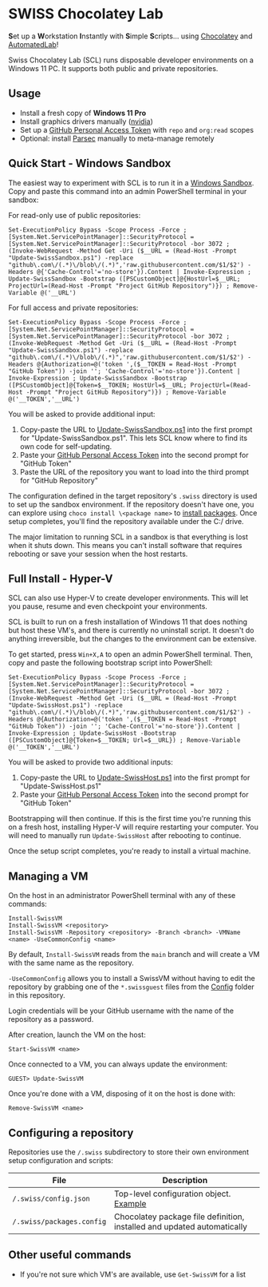 # SWISS Chocolatey Lab
**S**et up a **W**orkstation **I**nstantly with **S**imple **S**cripts... using [Chocolatey](https://chocolatey.org/) and [AutomatedLab](https://automatedlab.org/)!

Swiss Chocolatey Lab (SCL) runs disposable developer environments on a Windows 11 PC. It supports both public and private repositories.

## Usage

* Install a fresh copy of **Windows 11 Pro**
* Install graphics drivers manually ([nvidia](https://www.nvidia.com/en-us/geforce/drivers/))
* Set up a [GitHub Personal Access Token](https://github.com/settings/tokens) with `repo` and `org:read` scopes
* Optional: install [Parsec](https://parsec.app/) manually to meta-manage remotely

## Quick Start - Windows Sandbox

The easiest way to experiment with SCL is to run it in a [Windows Sandbox](https://docs.microsoft.com/en-us/windows/security/threat-protection/windows-sandbox/windows-sandbox-overview). Copy and paste this command into an admin PowerShell terminal in your sandbox:

For read-only use of public repositories:

```
Set-ExecutionPolicy Bypass -Scope Process -Force ; [System.Net.ServicePointManager]::SecurityProtocol = [System.Net.ServicePointManager]::SecurityProtocol -bor 3072 ; (Invoke-WebRequest -Method Get -Uri ($__URL = (Read-Host -Prompt "Update-SwissSandbox.ps1") -replace "github\.com\/(.*)\/blob\/(.*)",'raw.githubusercontent.com/$1/$2') -Headers @{'Cache-Control'='no-store'}).Content | Invoke-Expression ; Update-SwissSandbox -Bootstrap ([PSCustomObject]@{HostUrl=$__URL; ProjectUrl=(Read-Host -Prompt "Project GitHub Repository")}) ; Remove-Variable @('__URL')
```

For full access and private repositories:

```
Set-ExecutionPolicy Bypass -Scope Process -Force ; [System.Net.ServicePointManager]::SecurityProtocol = [System.Net.ServicePointManager]::SecurityProtocol -bor 3072 ; (Invoke-WebRequest -Method Get -Uri ($__URL = (Read-Host -Prompt "Update-SwissSandbox.ps1") -replace "github\.com\/(.*)\/blob\/(.*)",'raw.githubusercontent.com/$1/$2') -Headers @{Authorization=@('token ',($__TOKEN = Read-Host -Prompt "GitHub Token")) -join ''; 'Cache-Control'='no-store'}).Content | Invoke-Expression ; Update-SwissSandbox -Bootstrap ([PSCustomObject]@{Token=$__TOKEN; HostUrl=$__URL; ProjectUrl=(Read-Host -Prompt "Project GitHub Repository")}) ; Remove-Variable @('__TOKEN','__URL')
```

You will be asked to provide additional input:

1. Copy-paste the URL to [Update-SwissSandbox.ps1](./Module/Sandbox/Update-SwissSandbox.ps1) into the first prompt for "Update-SwissSandbox.ps1". This lets SCL know where to find its own code for self-updating.
2. Paste your [GitHub Personal Access Token](https://github.com/settings/tokens) into the second prompt for "GitHub Token"
3. Paste the URL of the repository you want to load into the third prompt for "GitHub Repository"

The configuration defined in the target repository's `.swiss` directory is used to set up the sandbox environment. If the repository doesn't have one, you can explore using `choco install \<package name>` to [install packages](https://community.chocolatey.org/packages). Once setup completes, you'll find the repository available under the C:/ drive.

The major limitation to running SCL in a sandbox is that everything is lost when it shuts down. This means you can't install software that requires rebooting or save your session when the host restarts.

## Full Install - Hyper-V

SCL can also use Hyper-V to create developer environments. This will let you pause, resume and even checkpoint your environments.

SCL is built to run on a fresh installation of Windows 11 that does nothing but host these VM's, and there is currently no uninstall script. It doesn't do anything irreversible, but the changes to the environment can be extensive.

To get started, press `Win+X,A` to open an admin PowerShell terminal. Then, copy and paste the following bootstrap script into PowerShell:

````
Set-ExecutionPolicy Bypass -Scope Process -Force ; [System.Net.ServicePointManager]::SecurityProtocol = [System.Net.ServicePointManager]::SecurityProtocol -bor 3072 ; (Invoke-WebRequest -Method Get -Uri ($__URL = (Read-Host -Prompt "Update-SwissHost.ps1") -replace "github\.com\/(.*)\/blob\/(.*)",'raw.githubusercontent.com/$1/$2') -Headers @{Authorization=@('token ',($__TOKEN = Read-Host -Prompt "GitHub Token")) -join ''; 'Cache-Control'='no-store'}).Content | Invoke-Expression ; Update-SwissHost -Bootstrap ([PSCustomObject]@{Token=$__TOKEN; Url=$__URL}) ; Remove-Variable @('__TOKEN','__URL')
````

You will be asked to provide two additional inputs:

1. Copy-paste the URL to [Update-SwissHost.ps1](./Module/Host/Update-SwissHost.ps1) into the first prompt for "Update-SwissHost.ps1"
2. Paste your [GitHub Personal Access Token](https://github.com/settings/tokens) into the second prompt for "GitHub Token"

Bootstrapping will then continue. If this is the first time you're running this on a fresh host, installing Hyper-V will require restarting your computer. You will need to manually run `Update-SwissHost` after rebooting to continue.

Once the setup script completes, you're ready to install a virtual machine.


## Managing a VM

On the host in an administrator PowerShell terminal with any of these commands:

```
Install-SwissVM
Install-SwissVM <repository>
Install-SwissVM -Repository <repository> -Branch <branch> -VMName <name> -UseCommonConfig <name>
```

By default, `Install-SwissVM` reads from the `main` branch and will create a VM with the same name as the repository.

`-UseCommonConfig` allows you to install a SwissVM without having to edit the repository by grabbing one of the `*.swissguest` files from the [Config](./Config) folder in this repository.

Login credentials will be your GitHub username with the name of the repository as a password.

After creation, launch the VM on the host:

```
Start-SwissVM <name>
```

Once connected to a VM, you can always update the environment:

```
GUEST> Update-SwissVM
```

Once you're done with a VM, disposing of it on the host is done with:

```
Remove-SwissVM <name>
```


## Configuring a repository

Repositories use the `/.swiss` subdirectory to store their own environment setup configuration and scripts:

| File                    | Description                                                             |
|-------------------------|-------------------------------------------------------------------------|
|`/.swiss/config.json`    | Top-level configuration object. [Example](Config/Generic4GB.swissguest) |
|`/.swiss/packages.config`| Chocolatey package file definition, installed and updated automatically |



## Other useful commands

* If you're not sure which VM's are available, use `Get-SwissVM` for a list

